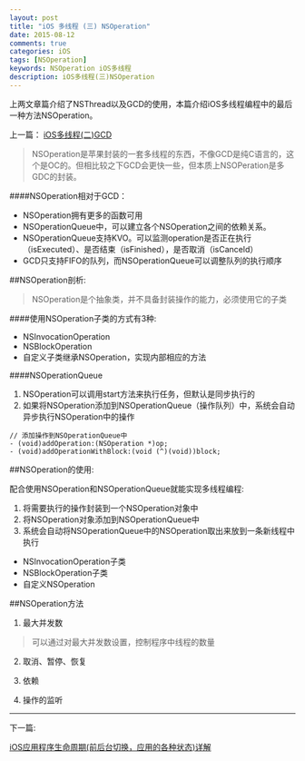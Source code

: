 ```yaml
---
layout: post
title: "iOS 多线程 (三) NSOperation"
date: 2015-08-12
comments: true
categories: iOS
tags: [NSOperation] 
keywords: NSOperation iOS多线程
description: iOS多线程(三)NSOperation
---
```


上两文章篇介绍了NSThread以及GCD的使用，本篇介绍iOS多线程编程中的最后一种方法NSOperation。

上一篇：
[iOS多线程(二)GCD](https://yyn835314557.github.io/ios/2015-08-10-iOS多线程(二)GCD.md)


> NSOperation是苹果封装的一套多线程的东西，不像GCD是纯C语言的，这个是OC的。但相比较之下GCD会更快一些，但本质上NSOPeration是多GDC的封装。

####NSOperation相对于GCD：
 - NSOperation拥有更多的函数可用
 - NSOperationQueue中，可以建立各个NSOperation之间的依赖关系。
 - NSOperationQueue支持KVO。可以监测operation是否正在执行（isExecuted）、是否结束（isFinished），是否取消（isCanceld）
 - GCD只支持FIFO的队列，而NSOperationQueue可以调整队列的执行顺序

##NSOperation剖析:

> NSOperation是个抽象类，并不具备封装操作的能力，必须使用它的子类

####使用NSOperation子类的方式有3种:
 - NSInvocationOperation
 - NSBlockOperation
 - 自定义子类继承NSOperation，实现内部相应的方法

####NSOperationQueue
 1. NSOperation可以调用start方法来执行任务，但默认是同步执行的
 2. 如果将NSOperation添加到NSOperationQueue（操作队列）中，系统会自动异步执行NSOperation中的操作
 ```
 // 添加操作到NSOperationQueue中
- (void)addOperation:(NSOperation *)op;
- (void)addOperationWithBlock:(void (^)(void))block;
 ```


##NSOperation的使用:

配合使用NSOperation和NSOperationQueue就能实现多线程编程:
 1. 将需要执行的操作封装到一个NSOperation对象中
 2. 将NSOperation对象添加到NSOperationQueue中
 3. 系统会自动将NSOperationQueue中的NSOperation取出来放到一条新线程中执行


 - NSInvocationOperation子类
 - NSBlockOperation子类
 - 自定义NSOperation


##NSOperation方法

 1. 最大并发数

 > 可以通过对最大并发数设置，控制程序中线程的数量

 2. 取消、暂停、恢复

 3. 依赖

 4. 操作的监听

 ***

下一篇:

[iOS应用程序生命周期(前后台切换，应用的各种状态)详解](https://yyn835314557.github.io/ios/2015-08-15-iOS应用程序生命周期(前后台切换，应用的各种状态)详解.md)
